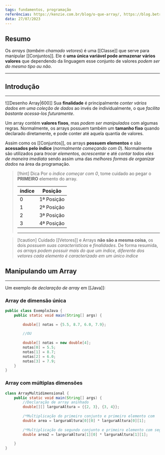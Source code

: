 ```yaml
---
tags: fundamentos, programação
referências: https://kenzie.com.br/blog/o-que-array/, https://blog.betrybe.com/linguagem-de-programacao/o-que-e-array/
data: 27/07/2023
---
```

## Resumo

Os *arrays* (*também chamado vetores*) é uma [[Classe]] que serve para manipular [[Conjuntos]]. Ele é **uma única variável pode armazenar vários valores** que dependendo da linguagem esse conjunto de valores *podem ser do mesmo tipo ou não*.

---
## Introdução
---

![[Desenho Array|600]]
Sua **finalidade** é principalmente *conter vários dados em uma coleção de dados* ao invés de individualmente, o que *facilita bastante acessa-los futuramente*.

Um array contém **valores fixos**, mas *podem ser manipulados* com algumas regras. Normalmente, os arrays possuem também um **tamanho fixo** quando declarado diretamente, e pode conter até aquela quantia de valores.

Assim como os [[Conjuntos]], os arrays **possuem elementos** e são **acessados pelo índice** (*normalmente começando com 0*). Normalmente são utilizados para *trocar elementos, acrescentar* e até *contar todos eles de maneira imediata* sendo assim uma das *melhores formas de organizar dados* na área da programação.

>[!hint] Dica
>Por o *índice começar com 0*, tome cuidado ao pegar o **PRIMEIRO** elemento do array.
>
>
> |índice|Posição|
> |------|--------|
> |    0    |1ª Posição|
> |     1    |2ª Posição|
> |     2   |3ª Posição|
> |     3   |4ª Posição|
> ---


>[!caution] Cuidado
>[[Vetores]] e Arrays **não são a mesma coisa**, os dois *possuem suas características* e *finalidades*.
>De forma resumida, *os arrays podem possuir mais do que um índice, diferente dos vetores cada elemento é caracterizado em um único índice*

## Manipulando um Array
---
Um exemplo de *declaração de array* em [[Java]]:

### Array de dimensão única

```Java
public class ExemploJava {
	public static void main(String[] args) {
		
		double[] notas = {5.5, 8.7, 6.0, 7.9};
		
		//OU
		
		double[] notas = new double[4];
		notas[0] = 5.5;
		notas[1] = 8.7;
		notas[2] = 6.0;
		notas[3] = 7.9;
	}
}
```


### Array com múltiplas dimensões

```Java
class ArrayMultidimensional {
	public static void main(String[] args) {
		//Declaração de array aninhado
		double[][] larguraAltura = {{2, 3}, {3, 4}};
		
		/*Multiplicação do primeiro conjunto e primeiro elemento com          primeiro conjunto e segundo elemento */
		double area = larguraAltura[0][0] * larguraAltura[0][1];
		
		/*Multiplicação do segundo conjunto e primeiro elemento com segundo conjunto e segundo elemento */
		double area2 = larguraAltura[1][0] * larguraAltura[1][1];
		
	}
}
```
